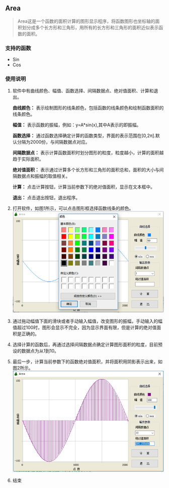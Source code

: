 ## Area ##
>Area这是一个函数的面积计算的图形显示程序，将函数图形也坐标轴的面积划分成多个长方形和三角形，用所有的长方形和三角形的面积近似表示函数的面积。 

### 支持的函数 ###
* Sin 
* Cos

### 使用说明 ###
1. 软件中有曲线颜色、幅值、函数选择、间隔数据点、绝对值面积、计算和退出。

	**曲线颜色：** 表示绘制图形的线条颜色，包括函数的线条颜色和绘制函数面积的线条颜色。

	**幅值：** 表示函数的振幅，例如：y=A*sin(x),其中A表示的即振幅。

	**函数选择：** 通过函数选择确定计算的函数类型，界面的表示范围在[0,2π].默认分隔为2000份，与间隔数据点对应。

	**间隔数据点：** 表示计算函数面积时划分图形的粒度，粒度越小，计算的面积越趋于实际面积。

	**绝对值面积：** 表示通过计算多个长方形和三角形的面积总和，面积的大小与间隔数据点和振幅的取值相关。

	**计算：** 点击计算按钮，计算当前参数下的绝对值面积，显示在文本框中。

	**退出：** 点击退出按钮，退出程序。

2. 打开软件，如图1所示，可以点击图形框选择函数线条的颜色。
	![图1](Area/res/2.png)

3. 通过拖动幅值下面的滑块或者手动输入幅值，改变图形的振幅，手动输入的幅值超过100时，图形会显示不完全，因为显示界面有限，但是计算的绝对值面积是正确的。
4. 选择计算的函数后，再通过选择间隔数据点确定计算图形面积的粒度，目前预设的数据点为从1到10。
5. 最后一步，计算当前参数下的函数绝对值面积，并将面积用阴影表示出来，如图2所示。
	![图2](Area/res/1.png)

6. 结束